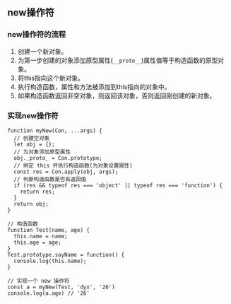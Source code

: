 ## new操作符
### new操作符的流程
1. 创建一个新对象。
2. 为第一步创建的对象添加原型属性(`__proto__`)属性值等于构造函数的原型对象。
3. 将this指向这个新对象。
4. 执行构造函数，属性和方法被添加到this指向的对象中。
5. 如果构造函数返回非空对象，则返回该对象，否则返回刚创建的新对象。

### 实现new操作符
```
function myNew(Con, ...args) {
  // 创建空对象
  let obj = {};
  // 为对象添加原型属性
  obj._proto_ = Con.prototype;
  // 绑定 this 并执行构造函数(为对象设置属性)
  const res = Con.apply(obj, args);
  // 判断构造函数是否有返回值
  if (res && typeof res === 'object' || typeof res === 'function') {
    return res;
  }
  return obj;
}

// 构造函数
function Test(name, age) {
  this.name = name;
  this.age = age;
}
Test.prototype.sayName = function() {
  console.log(this.name);
}

// 实现一个 new 操作符
const a = myNew(Test, 'dyx', '26')
console.log(a.age) // '26'
```